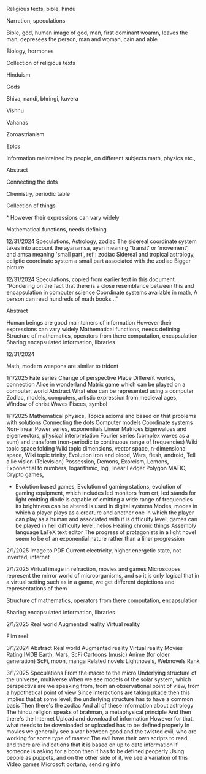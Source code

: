 Religious texts, bible, hindu

Narration, speculations

Bible, god, human image of god, man, first dominant woamn, leaves the man, depresees the person, man and woman, cain and able

Biology, hormones

Collection of religious texts

Hinduism

Gods 

Shiva, nandi, bhringi, kuvera

Vishnu

Vahanas

Zoroastrianism

Epics

Information maintained by people, on different subjects math, physics etc.,

Abstract 

Connecting the dots

Chemistry, periodic table

Collection of things

^ However their expressions can vary widely

Mathematical functions, needs defining

12/31/2024
Speculations,
Astrology, zodiac
The sidereal coordinate system takes into account the ayanamsa, ayan meaning "transit' or 'movement', and amsa meaning 'small part', ref : zodiac
Sidereal and tropical astrology, ecliptic coordinate system a small part associated with the zodiac
Bigger picture

12/31/2024
Speculations, copied from earlier text in this document
"Pondering on the fact that there is a close resemblance between this and encapsulation in computer science
Coordinate systems available in math,
A person can read hundreds of math books..."

Abstract

Human beings are good maintainers of information
However their expressions can vary widely
Mathematical functions, needs defining
Structure of mathematics, operators from there computation, encapsulation
Sharing encapsulated information, libraries

12/31/2024

Math, modern weapons are similar to trident

1/1/2025
Fate series
Change of perspective
Place
Different worlds, connection
Alice in wonderland
Matrix game which can be played on a computer, world
Abstract
What else can be represented using a computer
Zodiac, models, computers, artistic expression from medieval ages, Window of christ
Waves
Pisces, symbol

1/1/2025
Mathematical physics, 
Topics axioms and based on that problems with solutions
Connecting the dots
Computer models
Coordinate systems
Non-linear 
Power series, exponentials
Linear
Matrices
Eigenvalues and eigenvectors, physical interpretation
Fourier series (complex waves as a sum) and transform (non-periodic to continuous range of frequencies)
Wiki topic space folding 
Wiki topic dimensions, vector space, n-dimensional space,
Wiki topic trinity, 
Evolution
Iron and blood,
Wars, flesh, android,
Tell a lie vision (Television)
Possession,
Demons,
Exorcism,
Lemons,
Exponential to numbers, logarithmic, log, linear
Ledger
Polygon MATIC,
Crypto games,
* Evolution based games,
Evolution of gaming stations, evolution of gaming equipment, which includes led monitors from crt, led stands for light emitting diode is capable of emitting a wide range of frequencies its  brightness can be altered is used in digital systems
Modes, modes in which a player plays as a creature and another one in which the player can play as a human and associated with it is difficulty level, games can be played in hell difficulty level, helios
Healing chronic things
Assembly language
LaTeX text editor
The progress of protagonists in a light novel seem to be of an exponential nature rather than a liner progression

2/1/2025
Image to PDF
Current electricity, higher energetic state, not inverted, internet

2/1/2025
Virtual image in refraction, movies and games
Microscopes represent the mirror world of microorganisms, and so it is only logical that in a virtual setting such as in a game, we get different depictions and representations of them

Structure of mathematics, operators from there computation, encapsulation

Sharing encapsulated information, libraries

2/1/2025
Real world
Augmented reality
Virtual reality

Film reel

3/1/2024
Abstract
Real world
Augmented reality
Virtual reality
Movies
Rating
IMDB
Earth, Mars, ScFi
Cartoons (music)
Anime (for older generation)
ScFi, moon, manga
Related novels
Lightnovels, Webnovels
Rank

3/1/2025
Speculations
From the macro to the micro
Underlying structure of the universe, multiverse
When we see models of the solar system, which perspectivs are we speaking from, from an observational point of view, from a hypothetical point of view
Since interactions are taking pkace then this implies that at some level, the underlying structure has to  have a common basis
Then there's the zodiac
And all of these information about astrology
The hindu religion speaks of brahman, a metaphysical principle
And then there's the Internet
Upload and download of information
However for that, what needs to be downloaded or uploaded has to be defined properly
In movies we generally see a war between good and the twisted evil, who are working for some type of master
The evil have their own scripts to read, and there are indications that it is based on up  to date information
If someone is asking for a boon then it has to be defined peoperly
Using people as puppets, and on the other side of it, we see a variation of this
Video games
Microsoft cortana, sending info
